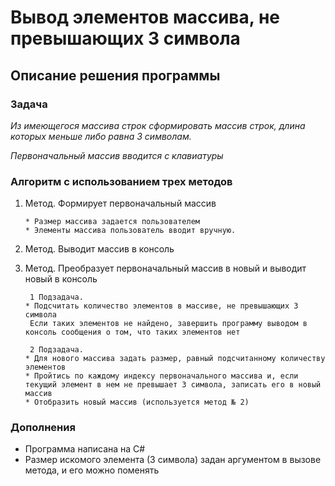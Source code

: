 #  Вывод элементов массива, не превышающих 3 символа
## Описание решения программы 

### **Задача**

_Из имеющегося массива строк сформировать массив строк, длина которых меньше либо равна 3 символам._

_Первоначальный массив вводится с клавиатуры_

### **Алгоритм с использованием трех методов**
1. Метод. Формирует первоначальный массив

       * Размер массива задается пользователем
       * Элементы массива пользователь вводит вручную. 

2. Метод. Выводит массив в консоль

3. Метод. Преобразует первоначальный массив в новый и выводит новый в консоль
    
        1 Подзадача.
       * Подсчитать количество элементов в массиве, не превышающих 3 символа
        Если таких элементов не найдено, завершить программу выводом в консоль сообщения о том, что таких элементов нет

        2 Подзадача.
       * Для нового массива задать размер, равный подсчитанному количеству элементов
       * Пройтись по каждому индексу первоначального массива и, если текущий элемент в нем не превышает 3 символа, записать его в новый массив
       * Отобразить новый массив (используется метод № 2)


### **Дополнения**
* Программа написана на C#
* Размер искомого элемента (3 символа) задан аргументом в вызове метода, и его можно поменять
